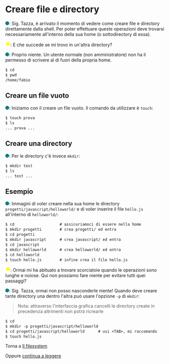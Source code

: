 # Creare file e directory

![](../../images/people/tess.png): Sig. Tazza, è arrivato il momento di vedere come
creare file e directory direttamente dalla shell. Per poter effettuare queste operazioni
deve trovarsi necessariamente all'interno della sua home (o sottodirectory di essa).

![](../../images/people/tazza.png): E che succede se mi trovo in un'altra directory?

![](../../images/people/tess.png): Proprio niente. Un utente normale (non amministratore)
non ha il permesso di scrivere al di fuori della propria home.

```
$ cd
$ pwd
/home/fabio
```

## Creare un file vuoto

![](../../images/people/tess.png): Iniziamo con il creare un file vuoto.
Il comando da utilizzare è `touch`:

```
$ touch prova
$ ls
... prova ...
```

## Creare una directory
![](../../images/people/tess.png): Per le directory c'è invece `mkdir`:

```
$ mkdir test
$ ls
... test ...
```

## Esempio
![](../../images/people/tess.png): Immagini di voler creare nella sua home le directory
`progetti/javascript/helloworld/` e di voler inserire il file `hello.js`
all'interno di `helloworld/`:

```
$ cd                    # assicuriamoci di essere nella home
$ mkdir progetti        # crea progetti/ ed entra
$ cd progetti
$ mkdir javascript      # crea javascript/ ed entra
$ cd javascript
$ mkdir helloworld      # crea helloworld/ ed entra
$ cd helloworld
$ touch hello.js        # infine crea il file hello.js
```

![](../../images/people/tazza.png): Ormai mi ha abituato a trovare scorciatoie quando
le operazioni sono lunghe e noiose. Qui non possiamo fare niente per evitare
tutti quei passaggi?

![](../../images/people/tess.png): Sig. Tazza, ormai non posso nasconderle niente!
Quando deve creare tante directory una dentro l'altra può usare l'opzione `-p` di `mkdir`:

> Nota: attraverso l'interfaccia grafica cancelli le directory create in precedenza
altrimenti non potrà ricrearle

```
$ cd
$ mkdir -p progetti/javascript/helloworld
$ cd progetti/javascript/helloworld      # usi <TAB>, mi raccomando
$ touch hello.js
```

Torna a [Il filesystem](../summary.md)

Oppure [continua a leggere](rimuovere.md)
